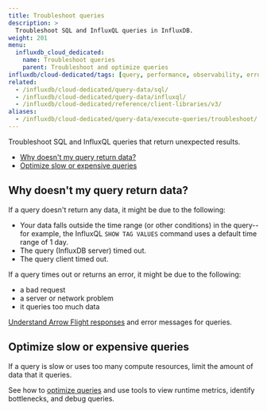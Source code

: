 ```yaml
---
title: Troubleshoot queries
description: >
  Troubleshoot SQL and InfluxQL queries in InfluxDB.
weight: 201
menu:
  influxdb_cloud_dedicated:
    name: Troubleshoot queries
    parent: Troubleshoot and optimize queries
influxdb/cloud-dedicated/tags: [query, performance, observability, errors, sql, influxql]
related:
  - /influxdb/cloud-dedicated/query-data/sql/
  - /influxdb/cloud-dedicated/query-data/influxql/
  - /influxdb/cloud-dedicated/reference/client-libraries/v3/
aliases:
  - /influxdb/cloud-dedicated/query-data/execute-queries/troubleshoot/
---
```


Troubleshoot SQL and InfluxQL queries that return unexpected results.

- [Why doesn't my query return data?](#why-doesnt-my-query-return-data)
- [Optimize slow or expensive queries](#optimize-slow-or-expensive-queries)

## Why doesn't my query return data?

If a query doesn't return any data, it might be due to the following:

- Your data falls outside the time range (or other conditions) in the query--for example, the InfluxQL `SHOW TAG VALUES` command uses a default time range of 1 day.
- The query (InfluxDB server) timed out.
- The query client timed out.

If a query times out or returns an error, it might be due to the following:

- a bad request
- a server or network problem
- it queries too much data

[Understand Arrow Flight responses](/influxdb/cloud-dedicated/query-data/troubleshoot-and-optimize/flight-responses/) and error messages for queries.

## Optimize slow or expensive queries

If a query is slow or uses too many compute resources, limit the amount of data that it queries.

See how to [optimize queries](/influxdb/cloud-dedicated/query-data/troubleshoot-and-optimize/optimize/) and use tools to view runtime metrics, identify bottlenecks, and debug queries.
